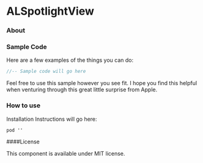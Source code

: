 ALSpotlightView
=====================

### About


### Sample Code

Here are a few examples of the things you can do:

```swift
//-- Sample code will go here

```

Feel free to use this sample however you see fit. I hope you find this helpful when venturing through this great little surprise from Apple.

### How to use

Installation Instructions will go here:

```
pod ''
```

####License

This component is available under MIT license.
